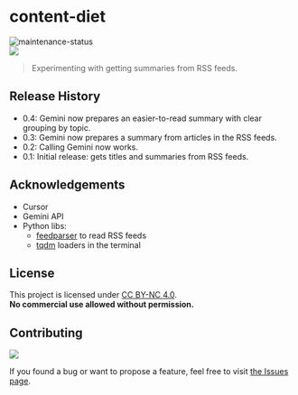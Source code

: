# content-diet

![maintenance-status](https://img.shields.io/badge/maintenance-experimental-blue.svg)
<br>
![](https://img.shields.io/badge/platform-Windows%20%7C%20macOS-blue)

>Experimenting with getting summaries from RSS feeds.

## Release History

- 0.4: Gemini now prepares an easier-to-read summary with clear grouping by topic.
- 0.3: Gemini now prepares a summary from articles in the RSS feeds.
- 0.2: Calling Gemini now works.
- 0.1: Initial release: gets titles and summaries from RSS feeds.

## Acknowledgements

- Cursor
- Gemini API
- Python libs:
    - [feedparser](https://pypi.org/project/feedparser/) to read RSS feeds
    - [tqdm]() loaders in the terminal

## License

This project is licensed under [CC BY-NC 4.0](https://creativecommons.org/licenses/by-nc/4.0/).  
**No commercial use allowed without permission.**

## Contributing

![](https://img.shields.io/github/issues/vardecab/content-diet)

If you found a bug or want to propose a feature, feel free to visit [the Issues page](https://github.com/vardecab/content-diet/issues).